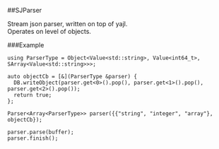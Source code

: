 ##SJParser

Stream json parser, written on top of yajl.  
Operates on level of objects.

###Example
```
using ParserType = Object<Value<std::string>, Value<int64_t>, SArray<Value<std::string>>>;

auto objectCb = [&](ParserType &parser) {
  DB.writeObject(parser.get<0>().pop(), parser.get<1>().pop(), parser.get<2>().pop());
  return true;
};

Parser<Array<ParserType>> parser({{"string", "integer", "array"}, objectCb});

parser.parse(buffer);
parser.finish();
```
